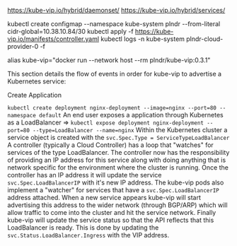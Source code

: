 
https://kube-vip.io/hybrid/daemonset/
https://kube-vip.io/hybrid/services/


kubectl create configmap --namespace kube-system plndr --from-literal cidr-global=10.38.10.84/30
kubectl apply -f https://kube-vip.io/manifests/controller.yaml
kubectl logs -n kube-system plndr-cloud-provider-0 -f

alias kube-vip="docker run --network host --rm plndr/kube-vip:0.3.1"

This section details the flow of events in order for kube-vip to advertise a Kubernetes service:

Create Application

`kubectl create deployment nginx-deployment --image=nginx --port=80 --namespace default`
An end user exposes a application through Kubernetes as a LoadBalancer =>
`kubectl expose deployment nginx-deployment --port=80 --type=LoadBalancer --name=nginx`
Within the Kubernetes cluster a service object is created with the `svc.Spec.Type = ServiceTypeLoadBalancer`
A controller (typically a Cloud Controller) has a loop that "watches" for services of the type LoadBalancer.
The controller now has the responsibility of providing an IP address for this service along with doing anything that is network specific for the environment where the cluster is running.
Once the controller has an IP address it will update the service `svc.Spec.LoadBalancerIP` with it's new IP address.
The kube-vip pods also implement a "watcher" for services that have a `svc.Spec.LoadBalancerIP` address attached.
When a new service appears kube-vip will start advertising this address to the wider network (through BGP/ARP) which will allow traffic to come into the cluster and hit the service network.
Finally kube-vip will update the service status so that the API reflects that this LoadBalancer is ready. This is done by updating the `svc.Status.LoadBalancer.Ingress` with the VIP address.
